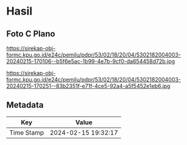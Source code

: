 # Hasil

## Foto C Plano

https://sirekap-obj-formc.kpu.go.id/e24c/pemilu/pdpr/53/02/18/20/04/5302182004003-20240215-170106--b5f6e5ac-1b99-4e7b-9cf0-da654458d72b.jpg

https://sirekap-obj-formc.kpu.go.id/e24c/pemilu/pdpr/53/02/18/20/04/5302182004003-20240215-170251--83b2351f-e71f-4ce5-92a4-a5f5452e1eb6.jpg


## Metadata

| Key        | Value               |
| ---------- | ------------------- |
| Time Stamp | 2024-02-15 19:32:17 |



